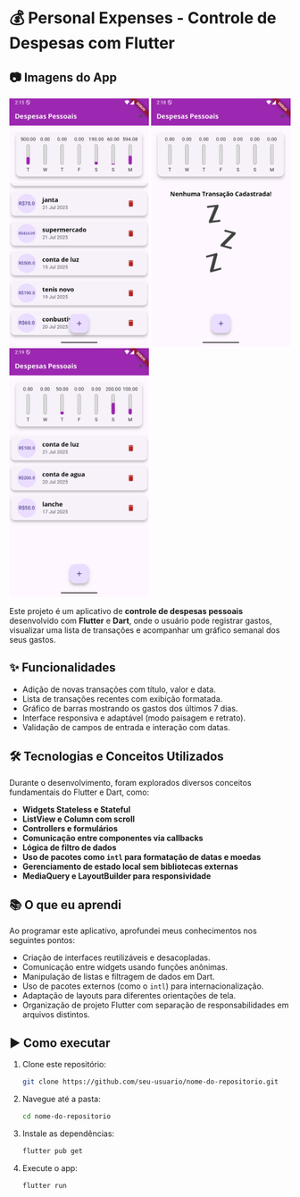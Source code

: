 
# 💰 Personal Expenses - Controle de Despesas com Flutter

## 📷 Imagens do App
<img src="assets/images/ss1.png" width="250"/> <img src="assets/images/ss2.png" width="250"/> <img src="assets/images/ss3.png" width="250"/>

Este projeto é um aplicativo de **controle de despesas pessoais** desenvolvido com **Flutter** e **Dart**, onde o usuário pode registrar gastos, visualizar uma lista de transações e acompanhar um gráfico semanal dos seus gastos.

## ✨ Funcionalidades

- Adição de novas transações com título, valor e data.
- Lista de transações recentes com exibição formatada.
- Gráfico de barras mostrando os gastos dos últimos 7 dias.
- Interface responsiva e adaptável (modo paisagem e retrato).
- Validação de campos de entrada e interação com datas.

## 🛠️ Tecnologias e Conceitos Utilizados

Durante o desenvolvimento, foram explorados diversos conceitos fundamentais do Flutter e Dart, como:

- **Widgets Stateless e Stateful**
- **ListView e Column com scroll**
- **Controllers e formulários**
- **Comunicação entre componentes via callbacks**
- **Lógica de filtro de dados**
- **Uso de pacotes como `intl` para formatação de datas e moedas**
- **Gerenciamento de estado local sem bibliotecas externas**
- **MediaQuery e LayoutBuilder para responsividade**

## 📚 O que eu aprendi

Ao programar este aplicativo, aprofundei meus conhecimentos nos seguintes pontos:

- Criação de interfaces reutilizáveis e desacopladas.
- Comunicação entre widgets usando funções anônimas.
- Manipulação de listas e filtragem de dados em Dart.
- Uso de pacotes externos (como o `intl`) para internacionalização.
- Adaptação de layouts para diferentes orientações de tela.
- Organização de projeto Flutter com separação de responsabilidades em arquivos distintos.

## ▶️ Como executar

1. Clone este repositório:
   ```bash
   git clone https://github.com/seu-usuario/nome-do-repositorio.git
   ```

2. Navegue até a pasta:
   ```bash
   cd nome-do-repositorio
   ```

3. Instale as dependências:
   ```bash
   flutter pub get
   ```

4. Execute o app:
   ```bash
   flutter run
   ```

